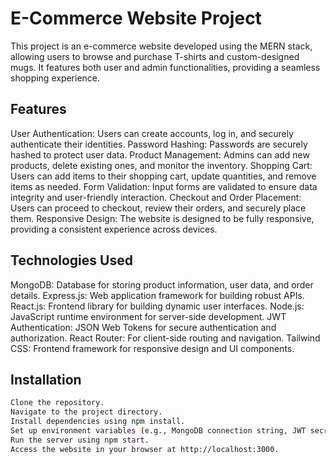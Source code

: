 
# E-Commerce Website Project
This project is an e-commerce website developed using the MERN stack, allowing users to browse and purchase T-shirts and custom-designed mugs. It features both user and admin functionalities, providing a seamless shopping experience.




## Features
User Authentication: Users can create accounts, log in, and securely authenticate their identities.
Password Hashing: Passwords are securely hashed to protect user data.
Product Management: Admins can add new products, delete existing ones, and monitor the inventory.
Shopping Cart: Users can add items to their shopping cart, update quantities, and remove items as needed.
Form Validation: Input forms are validated to ensure data integrity and user-friendly interaction.
Checkout and Order Placement: Users can proceed to checkout, review their orders, and securely place them.
Responsive Design: The website is designed to be fully responsive, providing a consistent experience across devices.
## Technologies Used
MongoDB: Database for storing product information, user data, and order details.
Express.js: Web application framework for building robust APIs.
React.js: Frontend library for building dynamic user interfaces.
Node.js: JavaScript runtime environment for server-side development.
JWT Authentication: JSON Web Tokens for secure authentication and authorization.
React Router: For client-side routing and navigation.
Tailwind CSS: Frontend framework for responsive design and UI components.
## Installation


```bash
Clone the repository.
Navigate to the project directory.
Install dependencies using npm install.
Set up environment variables (e.g., MongoDB connection string, JWT secret key).
Run the server using npm start.
Access the website in your browser at http://localhost:3000.
```
    